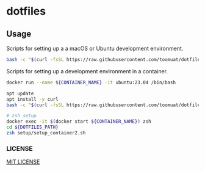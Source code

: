 # dotfiles

## Usage

Scripts for setting up a a macOS or Ubuntu development environment.

```bash
bash -c "$(curl -fsSL https://raw.githubusercontent.com/toomuat/dotfiles/main/install.sh)"
```

Scripts for setting up a development environment in a container.

```bash
docker run --name ${CONTAINER_NAME} -it ubuntu:23.04 /bin/bash

apt update
apt install -y curl
bash -c "$(curl -fsSL https://raw.githubusercontent.com/toomuat/dotfiles/main/setup/setup_container.sh)"

# zsh setup
docker exec -it $(docker start ${CONTAINER_NAME}) zsh
cd ${DOTFILES_PATH}
zsh setup/setup_container2.sh
```

### LICENSE

[MIT LICENSE](./LICENSE)
